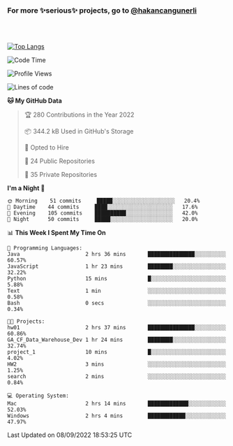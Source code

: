 ### For more ✨serious✨ projects, go to [@hakancangunerli](https://github.com/hakancangunerli)

<br>
<br>



[![Top Langs](https://github-readme-stats.vercel.app/api/top-langs/?username=63616e&layout=compact&hide=tex,html,shell,assembly,javascript,C&langs_count=6&exclude_repo=2015-csharp)](https://github.com/anuraghazra/github-readme-stats)


<!--START_SECTION:waka-->
![Code Time](http://img.shields.io/badge/Code%20Time-222%20hrs%2041%20mins-blue)

![Profile Views](http://img.shields.io/badge/Profile%20Views-4-blue)

![Lines of code](https://img.shields.io/badge/From%20Hello%20World%20I%27ve%20Written-212%20Thousand%20lines%20of%20code-blue)

**🐱 My GitHub Data** 

> 🏆 280 Contributions in the Year 2022
 > 
> 📦 344.2 kB Used in GitHub's Storage 
 > 
> 💼 Opted to Hire
 > 
> 📜 24 Public Repositories 
 > 
> 🔑 35 Private Repositories  
 > 
**I'm a Night 🦉** 

```text
🌞 Morning    51 commits     █████░░░░░░░░░░░░░░░░░░░░   20.4% 
🌆 Daytime    44 commits     ████░░░░░░░░░░░░░░░░░░░░░   17.6% 
🌃 Evening    105 commits    ██████████░░░░░░░░░░░░░░░   42.0% 
🌙 Night      50 commits     █████░░░░░░░░░░░░░░░░░░░░   20.0%

```


📊 **This Week I Spent My Time On** 

```text
💬 Programming Languages: 
Java                     2 hrs 36 mins       ███████████████░░░░░░░░░░   60.57% 
JavaScript               1 hr 23 mins        ████████░░░░░░░░░░░░░░░░░   32.22% 
Python                   15 mins             █░░░░░░░░░░░░░░░░░░░░░░░░   5.88% 
Text                     1 min               ░░░░░░░░░░░░░░░░░░░░░░░░░   0.58% 
Bash                     0 secs              ░░░░░░░░░░░░░░░░░░░░░░░░░   0.34%

🐱‍💻 Projects: 
hw01                     2 hrs 37 mins       ███████████████░░░░░░░░░░   60.86% 
GA_CF_Data_Warehouse_Dev 1 hr 24 mins        ████████░░░░░░░░░░░░░░░░░   32.74% 
project_1                10 mins             █░░░░░░░░░░░░░░░░░░░░░░░░   4.02% 
HW2                      3 mins              ░░░░░░░░░░░░░░░░░░░░░░░░░   1.25% 
search                   2 mins              ░░░░░░░░░░░░░░░░░░░░░░░░░   0.84%

💻 Operating System: 
Mac                      2 hrs 14 mins       █████████████░░░░░░░░░░░░   52.03% 
Windows                  2 hrs 4 mins        ████████████░░░░░░░░░░░░░   47.97%

```


 Last Updated on 08/09/2022 18:53:25 UTC
<!--END_SECTION:waka-->


